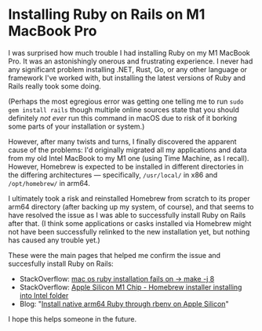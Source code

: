 # Installing Ruby on Rails on M1 MacBook Pro

I was surprised how much trouble I had installing Ruby on my M1 MacBook Pro. It was an astonishingly onerous and frustrating experience. I never had any significant problem installing .NET, Rust, Go, or any other language or framework I've worked with, but installing the latest versions of Ruby and Rails really took some doing.

(Perhaps the most egregious error was getting one telling me to run `sudo gem install rails` though multiple online sources state that you should definitely _not ever_ run this command in macOS due to risk of it borking some parts of your installation or system.)

However, after many twists and turns, I finally discovered the apparent cause of the problems: I'd originally migrated all my applications and data from my old Intel MacBook to my M1 one (using Time Machine, as I recall). However, Homebrew is expected to be installed in different directories in the differing architectures — specifically, `/usr/local/` in x86 and `/opt/homebrew/` in arm64.

I ultimately took a risk and reinstalled Homebrew from scratch to its proper arm64 directory (after backing up my system, of course), and that seems to have resolved the issue as I was able to successfully install Ruby on Rails after that. (I think some applications or casks installed via Homebrew might not have been successfully relinked to the new installation yet, but nothing has caused any trouble yet.)

These were the main pages that helped me confirm the issue and succesfully install Ruby on Rails: 
- StackOverflow: [mac os ruby installation fails on -> make -j 8](https://stackoverflow.com/questions/78064794/mac-os-ruby-installation-fails-on-make-j-8)
- StackOverflow: [Apple Silicon M1 Chip - Homebrew installer installing into Intel folder](https://apple.stackexchange.com/questions/435135/apple-silicon-m1-chip-homebrew-installer-installing-into-intel-folder)
- Blog: "[Install native arm64 Ruby through rbenv on Apple Silicon](https://posts.boy.sh/install-ruby-on-apple-silicon)"

I hope this helps someone in the future.

